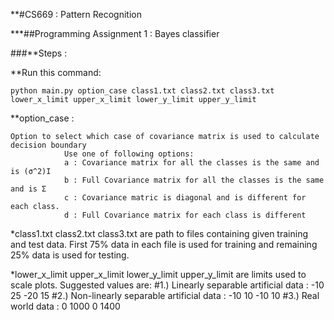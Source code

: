 **#CS669 : Pattern Recognition

***##Programming Assignment 1 : Bayes classifier

###**Steps :

**Run this command:

	python main.py option_case class1.txt class2.txt class3.txt lower_x_limit upper_x_limit lower_y_limit upper_y_limit

**option_case : 

	Option to select which case of covariance matrix is used to calculate decision boundary
				Use one of following options:
				a : Covariance matrix for all the classes is the same and is (σ^2)I
				b : Full Covariance matrix for all the classes is the same and is Σ
				c : Covariance matric is diagonal and is different for each class.
				d : Full Covariance matrix for each class is different

*class1.txt class2.txt class3.txt are path to files containing given training and test data. First 75% data in each file is used for training and remaining 25% data is used for testing.

*lower_x_limit upper_x_limit lower_y_limit upper_y_limit are limits used to scale plots.
	Suggested values are:
	#1.) Linearly separable artificial data : -10 25 -20 15
	#2.) Non-linearly separable artificial data : -10 10 -10 10
	#3.) Real world data : 0 1000 0 1400

